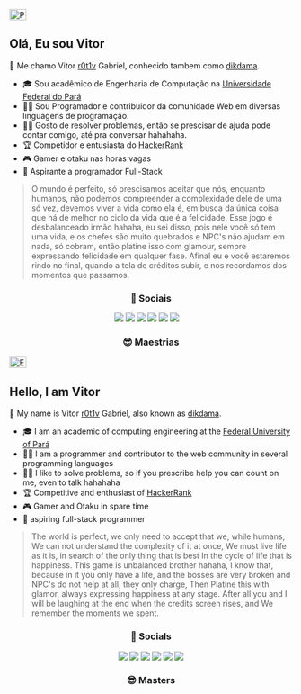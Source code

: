 <p align="left">
  	<img alt="PT-BR" src="https://i.imgur.com/3fl9Sfi.gif" width="30" height="20"/>
</p>

## Olá, Eu sou Vitor
🎩 Me chamo Vitor [r0t1v](https://github.com/r0t1v/r0t1v) Gabriel, conhecido tambem como [dikdama](https://github.com/dikdama).
- 🎓 Sou acadêmico de Engenharia de Computação na [Universidade Federal do Pará](http://www.facompcastanhal.ufpa.br/)
- 👨‍💻 Sou Programador e contribuidor da comunidade Web em diversas linguagens de programação.
- 👨‍🏫 Gosto de resolver problemas, então se prescisar de ajuda pode contar comigo, até pra conversar hahahaha.
- 🏆 Competidor e entusiasta do [HackerRank](https://www.hackerrank.com/V1t0rm3nd3S)
- 🎮 Gamer e otaku nas horas vagas
- 🧙 Aspirante a programador Full-Stack
> O mundo é perfeito, só prescisamos aceitar que nós, enquanto humanos,
> não podemos compreender a complexidade dele de uma só vez,
> devemos viver a vida como ela é, em busca da única coisa que há de melhor
> no ciclo da vida que é a felicidade.
> Esse jogo é desbalanceado irmão hahaha, eu sei disso, pois nele você só tem uma vida,
> e os chefes são muito quebrados e NPC's não ajudam em nada, só cobram,
> então platine isso com glamour, sempre expressando felicidade em qualquer fase.
> Afinal eu e você estaremos rindo no final, quando a tela de créditos subir, e
> nos recordamos dos momentos que passamos.

<h3 align="center">👥 Sociais</h3>
<p align="center" style="padding-right: 15px">
<a href="linkedin.com/in/mr-vitor-g-dantas" target="blank"><img src="https://imgur.com/OuAZ0Bj.png"></a>
<a href="instagram.com/vithorbiel" target="blank"><img src="https://imgur.com/mq7u9pL.png"></a>
<a href="twitter.com/vi_Throl" target="blank"><img src="https://imgur.com/zGYTikF.png"></a>
<a href="twitch.tv/dikdama" target="blank"><img src="https://imgur.com/gVmbkc5.png"></a>
<a href="mailto:vitorgmendes99@gmail.com" target="blank"><img src="https://imgur.com/kIzW3hz.png"></a>
<a href="codepen.com/r0t1vdev" target="blank"><img src="https://imgur.com/TYEPxUR.png"></a>

<h3 align="center">😎 Maestrias</h3>

</p>
<p align="left">
  	<img alt="EN-US" src="https://i.imgur.com/QqtGoQ4.gif" width="30" height="20" />
</p>

## Hello, I am Vitor 
🎩 My name is Vitor [r0t1v](https://github.com/r0t1v/r0t1v) Gabriel, also known as [dikdama](https://github.com/dikdama).
- 🎓 I am an academic of computing engineering at the [Federal University of Pará](http://www.facompascostanhal.ufpa.br/)
- 👨‍💻 I am a programmer and contributor to the web community in several programming languages
- 👨‍🏫 I like to solve problems, so if you prescribe help you can count on me, even to talk hahahaha
- 🏆 Competitive and enthusiast of [HackerRank](https://www.hackerrank.com/v1t0rm3nd3s)
- 🎮 Gamer and Otaku in spare time
- 🧙 aspiring full-stack programmer
> The world is perfect, we only need to accept that we, while humans,
> We can not understand the complexity of it at once,
> We must live life as it is, in search of the only thing that is best
> In the cycle of life that is happiness.
> This game is unbalanced brother hahaha, I know that, because in it you only have a life,
> and the bosses are very broken and NPC's do not help at all, they only charge,
> Then Platine this with glamor, always expressing happiness at any stage.
> After all you and I will be laughing at the end when the credits screen rises, and
> We remember the moments we spent. 

<h3 align="center">👥 Socials</h3>
<p align="center">
<a href="linkedin.com/in/mr-vitor-g-dantas" target="blank"><img src="https://imgur.com/OuAZ0Bj.png"></a>
<a href="instagram.com/vithorbiel" target="blank"><img src="https://imgur.com/mq7u9pL.png"></a>
<a href="twitter.com/vi_Throl" target="blank"><img src="https://imgur.com/zGYTikF.png"></a>
<a href="twitch.tv/dikdama" target="blank"><img src="https://imgur.com/gVmbkc5.png"></a>
<a href="mailto:vitorgmendes99@gmail.com" target="blank"><img src="https://imgur.com/kIzW3hz.png"></a>
<a href="codepen.com/r0t1vdev" target="blank"><img src="https://imgur.com/TYEPxUR.png"></a>

<h3 align="center">😎 Masters</h3>
<!---
r0t1v/r0t1v is a ✨ special ✨ repository because its `README.md` (this file) appears on your GitHub profile.
You can click the Preview link to take a look at your changes.
--->
